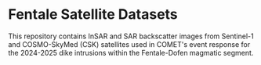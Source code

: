 # Fentale Satellite Datasets 
This repository contains InSAR and SAR backscatter images from Sentinel-1 and COSMO-SkyMed (CSK) satellites used in COMET's event response for the 2024-2025 dike intrusions within the Fentale-Dofen magmatic segment.
